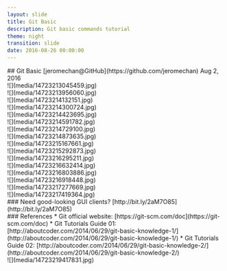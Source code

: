 ```yaml
---
layout: slide
title: Git Basic
description: Git basic commands tutorial
theme: night
transition: slide
date: 2016-08-26 00:00:00
---
```


<section data-markdown>
<!-- <script type="text/template"> -->
## Git Basic  
[jeromechan@GitHub](https://github.com/jeromechan)  
Aug 2, 2016  
<!-- </script> -->
</section>

<section data-markdown>
<!-- <script type="text/template"> -->
![](media/14723213045459.jpg)
<!-- </script> -->
</section>

<section data-markdown>
<!-- <script type="text/template"> -->
![](media/14723213956060.jpg)
<!-- </script> -->
</section>

<section data-markdown>
<!-- <script type="text/template"> -->
![](media/14723214132151.jpg)
<!-- </script> -->
</section>

<section data-markdown>
<!-- <script type="text/template"> -->
![](media/14723214300724.jpg)
<!-- </script> -->
</section>

<section data-markdown>
<!-- <script type="text/template"> -->
![](media/14723214423695.jpg)
<!-- </script> -->
</section>

<section data-markdown>
<!-- <script type="text/template"> -->
![](media/14723214591782.jpg)
<!-- </script> -->
</section>

<section data-markdown>
<!-- <script type="text/template"> -->
![](media/14723214729100.jpg)

<!-- </script> -->
</section>

<section data-markdown>
<!-- <script type="text/template"> -->
![](media/14723214873635.jpg)

<!-- </script> -->
</section>

<section data-markdown>
<!-- <script type="text/template"> -->
![](media/14723215167661.jpg)

<!-- </script> -->
</section>

<section data-background-transition="zoom">
<section data-markdown>
<!-- <script type="text/template"> -->
![](media/14723215292873.jpg)

<!-- </script> -->
</section>
<section data-markdown>
<!-- <script type="text/template"> -->
![](media/14723216295211.jpg)
<!-- </script> -->
</section>
</section>

<section data-markdown>
<!-- <script type="text/template"> -->
![](media/14723216632414.jpg)

<!-- </script> -->
</section>

<section data-background-transition="zoom">
<section data-markdown>
<!-- <script type="text/template"> -->
![](media/14723216803886.jpg)

<!-- </script> -->
</section>
<section data-markdown>
<!-- <script type="text/template"> -->
![](media/14723216918448.jpg)

<!-- </script> -->
</section>
</section>

<section data-markdown>
<!-- <script type="text/template"> -->
![](media/14723217277669.jpg)

<!-- </script> -->
</section>

<section data-markdown>
<!-- <script type="text/template"> -->
![](media/14723217419364.jpg)

<!-- </script> -->
</section>

<section data-markdown>
<!-- <script type="text/template"> -->
### Need good-looking GUI clients?  
[http://bit.ly/2aM7O85](http://bit.ly/2aM7O85)  
<!-- </script> -->
</section>

<section data-markdown>
<!-- <script type="text/template"> -->
### References  
* Git official website: [https://git-scm.com/doc](https://git-scm.com/doc)
* Git Tutorials Guide 01: [http://aboutcoder.com/2014/06/29/git-basic-knowledge-1/](http://aboutcoder.com/2014/06/29/git-basic-knowledge-1/)
* Git Tutorials Guide 02: [http://aboutcoder.com/2014/06/29/git-basic-knowledge-2/](http://aboutcoder.com/2014/06/29/git-basic-knowledge-2/)
<!-- </script> -->
</section>

<section data-markdown>
<!-- <script type="text/template"> -->
![](media/14723219417831.jpg)

<!-- </script> -->
</section>

